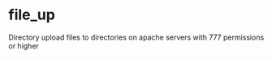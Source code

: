 file_up
=======

Directory upload files to directories on apache servers with 777 permissions or higher
